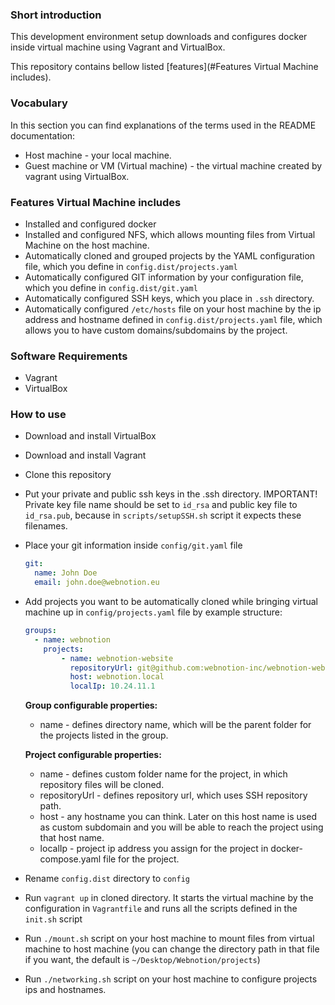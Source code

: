 ### Short introduction
This development environment setup downloads and configures docker inside virtual machine using Vagrant and VirtualBox.

This repository contains bellow listed [features](#Features Virtual Machine includes).

### Vocabulary
In this section you can find explanations of the terms used in the README documentation:

- Host machine - your local machine.
- Guest machine or VM (Virtual machine) - the virtual machine created by vagrant using VirtualBox.

### Features Virtual Machine includes
- Installed and configured docker
- Installed and configured NFS, which allows mounting files from Virtual Machine on the host machine. 
- Automatically cloned and grouped projects by the YAML configuration file, which you define in `config.dist/projects.yaml`
- Automatically configured GIT information by your configuration file, which you define in `config.dist/git.yaml`
- Automatically configured SSH keys, which you place in `.ssh` directory.
- Automatically configured `/etc/hosts` file on your host machine by the ip address and hostname defined in `config.dist/projects.yaml` file, which allows you to have custom domains/subdomains by the project.

### Software Requirements
- Vagrant
- VirtualBox

### How to use
- Download and install VirtualBox
- Download and install Vagrant
- Clone this repository
- Put your private and public ssh keys in the .ssh directory. IMPORTANT! Private key file name should be set to `id_rsa` and public key file to `id_rsa.pub`, because in `scripts/setupSSH.sh` script it expects these filenames.
- Place your git information inside `config/git.yaml` file

    ```yaml
    git:
      name: John Doe
      email: john.doe@webnotion.eu
    ```

- Add projects you want to be automatically cloned while bringing virtual machine up in `config/projects.yaml` file by example structure:
    ```yaml
    groups:
      - name: webnotion
        projects:
            - name: webnotion-website
              repositoryUrl: git@github.com:webnotion-inc/webnotion-website.git
              host: webnotion.local
              localIp: 10.24.11.1
    
    ```

  **Group configurable properties:**
  - name - defines directory name, which will be the parent folder for the projects listed in the group.
  
  **Project configurable properties:**
  - name - defines custom folder name for the project, in which repository files will be cloned.
  - repositoryUrl - defines repository url, which uses SSH repository path.
  - host - any hostname you can think. Later on this host name is used as custom subdomain and you will be able to reach the project using that host name.
  - localIp - project ip address you assign for the project in docker-compose.yaml file for the project.

- Rename `config.dist` directory to `config`
- Run `vagrant up` in cloned directory. It starts the virtual machine by the configuration in `Vagrantfile` and runs all the scripts defined in the `init.sh` script
- Run `./mount.sh` script on your host machine to mount files from virtual machine to host machine (you can change the directory path in that file if you want, the default is `~/Desktop/Webnotion/projects`)
- Run `./networking.sh` script on your host machine to configure projects ips and hostnames.
